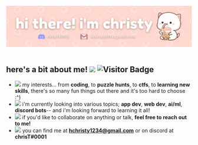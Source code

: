 <img src="amchristy.gif" width = "1000"> ‏‏‎ ‎
## here's a bit about me! <img src="https://media.tenor.com/images/f047df15315c12e886d55b68a468e511/tenor.gif" height = "25"> ![Visitor Badge](https://visitor-badge.laobi.icu/badge?page_id=hchristy1234&color=ffc2f6)
- <img src = "https://media.tenor.com/images/ca38bec5fe570c838b645f16572faac5/tenor.gif" height = "30"> my interests... from **coding**, to **puzzle hunts**, to **ctfs**, to **learning new skills**, there's so many fun things out there and it's too hard to choose :^)
- <img src = "https://cdn.discordapp.com/emojis/759841905839964170.gif?v=1" height = "25"> i'm currently looking into various topics; **app dev**, **web dev**, **ai/ml**, **discord bots**-- and i'm looking forward to learning it all!
- <img src = "https://cdn.discordapp.com/emojis/819197815821434941.png?v=1" height = "25"> if you'd like to collaborate on anything or talk, **feel free to reach out to me!**
- <img src = "https://cdn.discordapp.com/emojis/663378874117128192.gif?v=1" height = "25"> you can find me at **hchristy1234@gmail.com** or on discord at **chrisT#0001**
